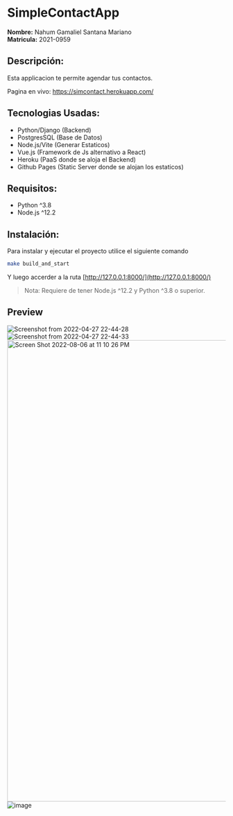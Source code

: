 # SimpleContactApp

**Nombre:** Nahum Gamaliel Santana Mariano<br>
**Matricula:** 2021-0959

## Descripción:
Esta applicacion te permite agendar tus contactos.


Pagina en vivo: https://simcontact.herokuapp.com/

## Tecnologias Usadas:
- Python/Django (Backend)
- PostgresSQL (Base de Datos)
- Node.js/Vite (Generar Estaticos)
- Vue.js (Framework de Js alternativo a React)
- Heroku (PaaS donde se aloja el Backend)
- Github Pages (Static Server donde se alojan los estaticos)


## Requisitos:
- Python ^3.8
- Node.js ^12.2

## Instalación:

Para instalar y ejecutar el proyecto utilice el siguiente comando
```bash
make build_and_start
```

Y luego accerder a la ruta [http://127.0.0.1:8000/](http://127.0.0.1:8000/)

> Nota: Requiere de tener Node.js ^12.2 y Python ^3.8 o superior.

## Preview
![Screenshot from 2022-04-27 22-44-28](https://user-images.githubusercontent.com/37852973/165666352-d3ecd8b2-30ba-4125-9d63-fa3ecdb06fc5.png)
![Screenshot from 2022-04-27 22-44-33](https://user-images.githubusercontent.com/37852973/165666353-23cd70bf-48e0-4fe7-8963-fa4c056c7902.png)
<img width="1064" alt="Screen Shot 2022-08-06 at 11 10 26 PM" src="https://user-images.githubusercontent.com/37852973/183273423-e16e83db-f99a-4185-857d-106fbd69bb39.png">
![image](https://user-images.githubusercontent.com/37852973/183273427-b01594fc-c456-4668-84e2-f323b82d9a0a.png)
